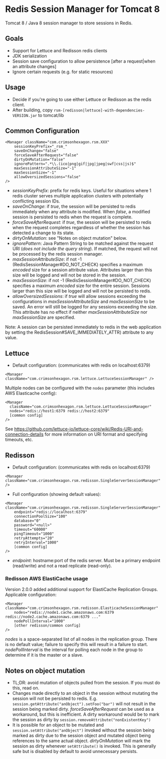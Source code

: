 # Redis Session Manager for Tomcat 8
Tomcat 8 / Java 8 session manager to store sessions in Redis.

## Goals
* Support for Lettuce and Redisson redis clients
* JDK serialization
* Session save configuration to allow persistence [after a request|when an attribute changes]
* Ignore certain requests (e.g. for static resources)


## Usage
* Decide if you're going to use either Lettuce or Redisson as the redis client.
* After building, copy `rsm-[redisson|lettuce]-with-dependencies-VERSION.jar` to tomcat/lib

## Common Configuration
```
<Manager className="com.crimsonhexagon.rsm.XXX"
	sessionKeyPrefix="_rsm_"
	saveOnChange="false"
	forceSaveAfterRequest="false"
	dirtyOnMutation="false"
	ignorePattern=".*\\.(ico|png|gif|jpg|jpeg|swf|css|js)$"
	maxSessionAttributeSize="-1"
	maxSessionSize="-1"
	allowOversizedSessions="false"
/>
```

* _sessionKeyPrefix_: prefix for redis keys. Useful for situations where 1 redis cluster serves multiple application clusters with potentially conflicting session IDs.
* _saveOnChange_: if _true_, the session will be persisted to redis immediately when any attribute is modified. When _false_, a modified session is persisted to redis when the request is complete.
* _forceSaveAfterRequest_: if _true_, the session will be persisted to redis when the request completes regardless of whether the session has detected a change to its state.
* _dirtyOnMutation_: see "Notes on object mutation" below.
* _ignorePattern_: Java Pattern String to be matched against the request URI (_does not include the query string_). If matched, the request will not be processed by the redis session manager.
* _maxSessionAttributeSize_: if not -1 (RedisSessionManager#DO_NOT_CHECK) specifies a maximum _encoded_ size for a session attribute value. Attributes larger than this size will be logged and will not be stored in the session.
* _maxSessionSize_: if not -1 (RedisSessionManager#DO_NOT_CHECK) specifies a maximum _encoded_ size for the entire session. Sessions larger than this size will be logged and will not be persisted to redis.
* _allowOversizedSessions_: if _true_ will allow sessions exceeding the configurations in _maxSessionAttributeSize_ and _maxSessionSize_ to be saved. An error will still be logged for any sessions exceeding the size. This attribute has no effect if neither _maxSessionAttributeSize_ nor _maxSessionSize_ are specified.

Note: A session can be persisted immediately to redis in the web application by setting the RedisSession#SAVE_IMMEDIATELY_ATTR) attribute to any value.

## Lettuce
* Default configuration: (communicates with redis on localhost:6379)
```
<Manager className="com.crimsonhexagon.rsm.lettuce.LettuceSessionManager" />
```

Multiple nodes can be configured with the `nodes` parameter (this includes AWS Elasticache config):
```
<Manager 
  className="com.crimsonhexagon.rsm.lettuce.LettuceSessionManager"
  nodes="redis://host1:6379 redis://host2:6379" 
  [common config]
/>
```
See https://github.com/lettuce-io/lettuce-core/wiki/Redis-URI-and-connection-details for more information on 
URI format and specifying timeouts, etc.

## Redisson
* Default configuration: (communicates with redis on localhost:6379)
```
<Manager className="com.crimsonhexagon.rsm.redisson.SingleServerSessionManager" />
```
* Full configuration (showing default values):
```
<Manager className="com.crimsonhexagon.rsm.redisson.SingleServerSessionManager"
	endpoint="redis://localhost:6379"
	connectionPoolSize="100"
	database="0"
	password="<null>"
	timeout="60000"
	pingTimeout="1000"
	retryAttempts="20"
	retryInterval="1000"
	[common config]
/>
```
* _endpoint_: hostname:port of the redis server. Must be a primary endpoint (read/write) and not a read replicate (read-only).

### Redisson AWS ElastiCache usage
Version 2.0.0 added additional support for ElastiCache Replication Groups. Applicable configuration:
```
<Manager className="com.crimsonhexagon.rsm.redisson.ElasticacheSessionManager"
	nodes="redis://node1.cache.amazonaws.com:6379 redis://node2.cache.amazonaws.com:6379 ..."
	nodePollInterval="1000"
	[other redisson/common config]
/>
```
_nodes_ is a space-separated list of all nodes in the replication group. There is no default value; failure to specify this will result in a failure to start.
_nodePollInterval_ is the interval for polling each node in the group to determine if it is the master or a slave.

	
## Notes on object mutation
* TL;DR: avoid mutation of objects pulled from the session. If you must do this, read on.
* Changes made directly to an object in the session without mutating the session will not be persisted to redis. E.g. `session.getAttribute("anObject").setFoo("bar")` will not result in the session being marked dirty. _forceSaveAfterRequest_ can be used as a workaround, but this is inefficient. A dirty workaround would be to mark the session as dirty by `session.removeAttribute("nonExistentKey")` 
* It is possible for an object to be mutated and `session.setAttribute("anObject")` invoked without the session being marked as dirty due to the session object and mutated object being references to the same actual object. _dirtyOnMutation_ will mark the session as dirty whenever `setAttribute()` is invoked. This is generally safe but is disabled by default to avoid unnecessary persists.
